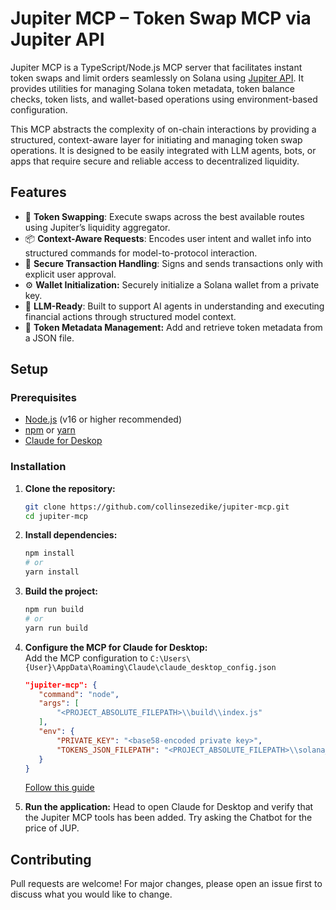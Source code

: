# Jupiter MCP – Token Swap MCP via Jupiter API

Jupiter MCP is a TypeScript/Node.js MCP server that facilitates instant token swaps and limit orders seamlessly on Solana using [Jupiter API](https://dev.jup.ag/docs/). It provides utilities for managing Solana token metadata, token balance checks, token lists, and wallet-based operations using environment-based configuration.

This MCP abstracts the complexity of on-chain interactions by providing a structured, context-aware layer for initiating and managing token swap operations. It is designed to be easily integrated with LLM agents, bots, or apps that require secure and reliable access to decentralized liquidity.

## Features

- 🔁 **Token Swapping**: Execute swaps across the best available routes using Jupiter’s liquidity aggregator.
- 📦 **Context-Aware Requests**: Encodes user intent and wallet info into structured commands for model-to-protocol interaction.
- 🔐 **Secure Transaction Handling**: Signs and sends transactions only with explicit user approval.
- ⚙️ **Wallet Initialization:** Securely initialize a Solana wallet from a private key.
- 🤖 **LLM-Ready**: Built to support AI agents in understanding and executing financial actions through structured model context.
- 💼 **Token Metadata Management:** Add and retrieve token metadata from a JSON file.

## Setup

### Prerequisites

- [Node.js](https://nodejs.org/) (v16 or higher recommended)
- [npm](https://www.npmjs.com/) or [yarn](https://yarnpkg.com/)
- [Claude for Deskop](https://claude.ai/download)

### Installation

1. **Clone the repository:**

   ```bash
   git clone https://github.com/collinsezedike/jupiter-mcp.git
   cd jupiter-mcp
   ```

2. **Install dependencies:**

   ```bash
   npm install
   # or
   yarn install
   ```

3. **Build the project:**

   ```bash
   npm run build
   # or
   yarn run build
   ```

4. **Configure the MCP for Claude for Desktop:**  
    Add the MCP configuration to `C:\Users\{User}\AppData\Roaming\Claude\claude_desktop_config.json`

     ```json
    "jupiter-mcp": {
        "command": "node",
        "args": [
            "<PROJECT_ABSOLUTE_FILEPATH>\\build\\index.js"
        ],
        "env": {
            "PRIVATE_KEY": "<base58-encoded private key>",
            "TOKENS_JSON_FILEPATH": "<PROJECT_ABSOLUTE_FILEPATH>\\solana_tokens.json"
        }
    }
     ```

    [Follow this guide](https://modelcontextprotocol.io/quickstart/server#testing-your-server-with-claude-for-desktop-2)

5. **Run the application:**
    Head to open Claude for Desktop and verify that the Jupiter MCP tools has been added. Try asking the Chatbot for the price of JUP.

## Contributing

Pull requests are welcome! For major changes, please open an issue first to discuss what you would like to change.
